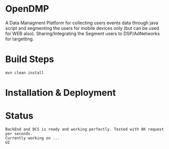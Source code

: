 # OpenDMP
A Data Managment Platform for collecting users events data through java script and segmenting the users for mobile devices only (but can be used for WEB also). Sharing/Integrating the Segment users to DSP/AdNetworks for targetting.

# Build Steps
	mvn clean install
# Installation & Deployment
	
# Status
	BackEnd and DCS is ready and working perfectly. Tested with 8K request per seconds.
	Currently working on ...
	UI
